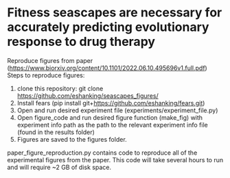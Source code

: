 # Fitness seascapes are necessary for accurately predicting evolutionary response to drug therapy
Reproduce figures from paper (https://www.biorxiv.org/content/10.1101/2022.06.10.495696v1.full.pdf)
Steps to reproduce figures: 

1. clone this repository: git clone https://github.com/eshanking/seascapes_figures/
2. Install fears (pip install git+https://github.com/eshanking/fears.git)
3. Open and run desired experiment file (experiments/experiment_file.py)
4. Open figure_code and run desired figure function (make_fig) with experiment info path as the path to the relevant experiment info file (found in the results folder)
5. Figures are saved to the figures folder.

paper_figure_reproduction.py contains code to reproduce all of the experimental figures from the paper. This code will take several hours to run and will require ~2 GB of disk space.